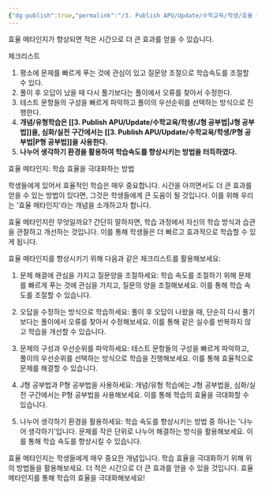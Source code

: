 ```yaml
---
{"dg-publish":true,"permalink":"/3. Publish APU/Update/수학교육/학생/효율 메타인지/","dgPassFrontmatter":true,"noteIcon":"","created":"","updated":""}
---
```




효율 메타인지가 향상되면 적은 시간으로 더 큰 효과를 얻을 수 있습니다.

체크리스트

1. 평소에 문제를 빠르게 푸는 것에 관심이 있고 질문양 조절으로 학습속도를 조절할 수 있다.
2. 풀이 후 오답이 났을 때 다시 풀기보다는 풀이에서 오류를 찾아서 수정한다.
3. 테스트 문항들의 구성을 빠르게 파악하고 풀이의 우선순위를 선택하는 방식으로 진행한다.
4. **개념/유형학습은 [[3. Publish APU/Update/수학교육/학생/J형 공부법\|J형 공부법]]을, 심화/실전 구간에서는 [[3. Publish APU/Update/수학교육/학생/P형 공부법\|P형 공부법]]을 사용한다.**
5. **나누어 생각하기 환경을 활용하여 학습속도를 향상시키는 방법을 터득하였다.**



효율 메타인지: 학습 효율을 극대화하는 방법

학생들에게 있어서 효율적인 학습은 매우 중요합니다. 시간을 아끼면서도 더 큰 효과를 얻을 수 있는 방법이 있다면, 그것은 학생들에게 큰 도움이 될 것입니다. 이를 위해 우리는 '효율 메타인지'라는 개념을 소개하고자 합니다.

효율 메타인지란 무엇일까요? 간단히 말하자면, 학습 과정에서 자신의 학습 방식과 습관을 관찰하고 개선하는 것입니다. 이를 통해 학생들은 더 빠르고 효과적으로 학습할 수 있게 됩니다.

효율 메타인지를 향상시키기 위해 다음과 같은 체크리스트를 활용해보세요:

1. 문제 해결에 관심을 가지고 질문양을 조절하세요: 학습 속도를 조절하기 위해 문제를 빠르게 푸는 것에 관심을 가지고, 질문의 양을 조절해보세요. 이를 통해 학습 속도를 조절할 수 있습니다.

2. 오답을 수정하는 방식으로 학습하세요: 풀이 후 오답이 나왔을 때, 단순히 다시 풀기보다는 풀이에서 오류를 찾아서 수정해보세요. 이를 통해 같은 실수를 반복하지 않고 학습을 개선할 수 있습니다.

3. 문제의 구성과 우선순위를 파악하세요: 테스트 문항들의 구성을 빠르게 파악하고, 풀이의 우선순위를 선택하는 방식으로 학습을 진행해보세요. 이를 통해 효율적으로 문제를 해결할 수 있습니다.

4. J형 공부법과 P형 공부법을 사용하세요: 개념/유형 학습에는 J형 공부법을, 심화/실전 구간에서는 P형 공부법을 사용해보세요. 이를 통해 학습의 효율을 극대화할 수 있습니다.

5. 나누어 생각하기 환경을 활용하세요: 학습 속도를 향상시키는 방법 중 하나는 '나누어 생각하기'입니다. 문제를 작은 단위로 나누어 해결하는 방식을 활용해보세요. 이를 통해 학습 속도를 향상시킬 수 있습니다.

효율 메타인지는 학생들에게 매우 중요한 개념입니다. 학습 효율을 극대화하기 위해 위의 방법들을 활용해보세요. 더 적은 시간으로 더 큰 효과를 얻을 수 있을 것입니다. 효율 메타인지를 통해 학습의 효율을 극대화해보세요!